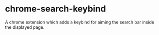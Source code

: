 chrome-search-keybind
=====================

A chrome extension which adds a keybind for aiming the search bar inside the displayed page. 
